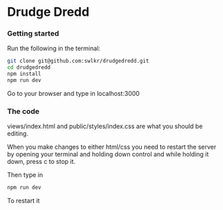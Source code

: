 # Drudge Dredd

### Getting started

Run the following in the terminal:

```bash
git clone git@github.com:swlkr/drudgedredd.git
cd drudgedredd
npm install
npm run dev
```

Go to your browser and type in localhost:3000

### The code

views/index.html and public/styles/index.css are what you should be editing.

When you make changes to either html/css you need to restart the server by
opening your terminal and holding down control and while holding it down,
press c to stop it.

Then type in

```bash
npm run dev
```

To restart it
